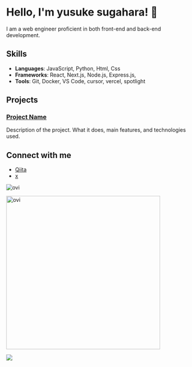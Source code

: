 # Hello, I'm yusuke sugahara! 👋

I am a web engineer proficient in both front-end and back-end development.

## Skills

- **Languages**: JavaScript, Python, Html, Css
- **Frameworks**: React, Next.js, Node.js, Express.js,
- **Tools**: Git, Docker, VS Code, cursor, vercel, spotlight

## Projects

### [Project Name](https://github.com/username/project)
Description of the project. What it does, main features, and technologies used.

## Connect with me

- [Qiita](https://qiita.com/sghr2020)
- [x](https://x.com/yusuke_datas)
  
<img src="https://github-readme-stats.vercel.app/api/top-langs?username=yusukesugahara&show_icons=true&locale=en&layout=compact&theme=chartreuse-dark" alt="ovi" /></p>

<img src="https://github-readme-stats.vercel.app/api?username=yusukesugahara&show_icons=true&locale=en&theme=chartreuse-dark" alt="ovi" width="410" /></p>


<img src="https://github-profile-trophy.vercel.app/?username=yusukesugahara&theme=juicyfresh&no-bg=true" />
